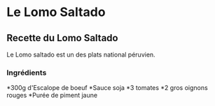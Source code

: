 

# Le Lomo Saltado

 ## Recette du Lomo Saltado

  Le Lomo saltado est un des plats national péruvien.

  ### Ingrédients 
   *300g d'Escalope de boeuf 
   *Sauce soja 
   *3 tomates 
   *2 gros oignons rouges 
   *Purée de piment jaune

